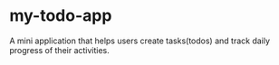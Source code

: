 # my-todo-app
A mini  application that helps users create tasks(todos)
 and track daily progress of their activities.
 
